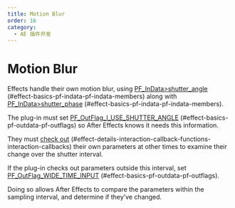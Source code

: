 ```yaml
---
title: Motion Blur
order: 16
category:
  - AE 插件开发
---
```


# Motion Blur

Effects handle their own motion blur, using [PF_InData>shutter_angle](../effect-basics/PF_InData.html) (#effect-basics-pf-indata-pf-indata-members) along with [PF_InData>shutter_phase](../effect-basics/PF_InData.html) (#effect-basics-pf-indata-pf-indata-members).

The plug-in must set [PF_OutFlag_I_USE_SHUTTER_ANGLE](../effect-basics/PF_OutData.html) (#effect-basics-pf-outdata-pf-outflags) so After Effects knows it needs this information.

They must [check out](interaction-callback-functions.html) (#effect-details-interaction-callback-functions-interaction-callbacks) their own parameters at other times to examine their change over the shutter interval.

If the plug-in checks out parameters outside this interval, set [PF_OutFlag_WIDE_TIME_INPUT](../effect-basics/PF_OutData.html) (#effect-basics-pf-outdata-pf-outflags).

Doing so allows After Effects to compare the parameters within the sampling interval, and determine if they’ve changed.